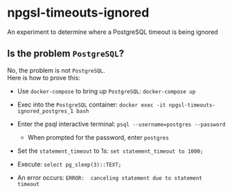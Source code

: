 # npgsl-timeouts-ignored
An experiment to determine where a PostgreSQL timeout is being ignored

## Is the problem `PostgreSQL`?
No, the problem is not `PostgreSQL`.  
Here is how to prove this:

- Use `docker-compose` to bring up `PostgreSQL`: `docker-compose up`

- Exec into the `PostgreSQL` container: `docker exec -it npgsl-timeouts-ignored_postgres_1 bash`

- Enter the psql interactive terminal: `psql --username=postgres --password`
  - When prompted for the password, enter `postgres`

- Set the `statement_timeout` to 1s: `set statement_timeout to 1000;`
- Execute: `select pg_sleep(3)::TEXT;`  
- An error occurs: `ERROR:  canceling statement due to statement timeout`